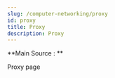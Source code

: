 ```yaml
---
slug: /computer-networking/proxy
id: proxy
title: Proxy
description: Proxy
---
```


**Main Source : **

Proxy page
